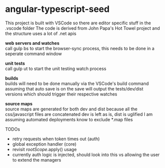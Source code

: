 # angular-typescript-seed

This project is built with VSCode so there are editor specific stuff in the .vscode folder
The code is derived from John Papa's Hot Towel project and the structure uses a lot of .net apis

**web servers and watches**  
call gulp bs to start the browser-sync process, this needs to be done in a seperate command window

**unit tests**  
call gulp ut to start the unit testing watch process

**builds**  
builds will need to be done manually via the VSCode's build command  
assuming that auto save is on
the save will output the tests/dev/dist versions which should trigger their respective watches

**source maps**  
source maps are generated for both dev and dist because all the css/javascript files are concatenated 
dev is left as is, dist is uglified
I am assuming automated deployments know to exclude *.map files

TODOs

* retry requests when token times out (auth)
* global exception handler (core)
* revisit $rootScope.$apply() usage
* currently auth logic is injected, should look into this vs allowing the user to extend the managers